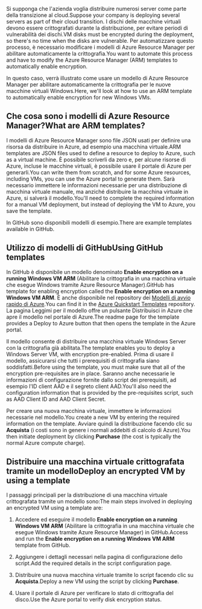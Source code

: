 <span data-ttu-id="5e64b-101">Si supponga che l'azienda voglia distribuire numerosi server come parte della transizione al cloud.</span><span class="sxs-lookup"><span data-stu-id="5e64b-101">Suppose your company is deploying several servers as part of their cloud transition.</span></span> <span data-ttu-id="5e64b-102">I dischi delle macchine virtuali devono essere crittografati durante la distribuzione, per evitare periodi di vulnerabilità dei dischi.</span><span class="sxs-lookup"><span data-stu-id="5e64b-102">VM disks must be encrypted during the deployment, so there's no time when the disks are vulnerable.</span></span> <span data-ttu-id="5e64b-103">Per automatizzare questo processo, è necessario modificare i modelli di Azure Resource Manager per abilitare automaticamente la crittografia.</span><span class="sxs-lookup"><span data-stu-id="5e64b-103">You want to automate this process and have to modify the Azure Resource Manager (ARM) templates to automatically enable encryption.</span></span>

<span data-ttu-id="5e64b-104">In questo caso, verrà illustrato come usare un modello di Azure Resource Manager per abilitare automaticamente la crittografia per le nuove macchine virtuali Windows.</span><span class="sxs-lookup"><span data-stu-id="5e64b-104">Here, we'll look at how to use an ARM template to automatically enable encryption for new Windows VMs.</span></span>

## <a name="what-are-arm-templates"></a><span data-ttu-id="5e64b-105">Che cosa sono i modelli di Azure Resource Manager?</span><span class="sxs-lookup"><span data-stu-id="5e64b-105">What are ARM templates?</span></span>

<span data-ttu-id="5e64b-106">I modelli di Azure Resource Manager sono file JSON usati per definire una risorsa da distribuire in Azure, ad esempio una macchina virtuale.</span><span class="sxs-lookup"><span data-stu-id="5e64b-106">ARM templates are JSON files used to define a resource to deploy to Azure, such as a virtual machine.</span></span> <span data-ttu-id="5e64b-107">È possibile scriverli da zero e, per alcune risorse di Azure, incluse le macchine virtuali, è possibile usare il portale di Azure per generarli.</span><span class="sxs-lookup"><span data-stu-id="5e64b-107">You can write them from scratch, and for some Azure resources, including VMs, you can use the Azure portal to generate them.</span></span> <span data-ttu-id="5e64b-108">Sarà necessario immettere le informazioni necessarie per una distribuzione di macchina virtuale manuale, ma anziché distribuire la macchina virtuale in Azure, si salverà il modello.</span><span class="sxs-lookup"><span data-stu-id="5e64b-108">You'll need to complete the required information for a manual VM deployment, but instead of deploying the VM to Azure, you save the template.</span></span>

<span data-ttu-id="5e64b-109">In GitHub sono disponibili modelli di esempio.</span><span class="sxs-lookup"><span data-stu-id="5e64b-109">There are example templates available in GitHub.</span></span>

## <a name="using-github-templates"></a><span data-ttu-id="5e64b-110">Utilizzo di modelli di GitHub</span><span class="sxs-lookup"><span data-stu-id="5e64b-110">Using GitHub templates</span></span>

<span data-ttu-id="5e64b-111">In GitHub è disponibile un modello denominato **Enable encryption on a running Windows VM ARM** (Abilitare la crittografia in una macchina virtuale che esegue Windows tramite Azure Resource Manager).</span><span class="sxs-lookup"><span data-stu-id="5e64b-111">GitHub has template for enabling encryption called the **Enable encryption on a running Windows VM ARM**.</span></span> <span data-ttu-id="5e64b-112">È anche disponibile nel repository dei [Modelli di avvio rapido di Azure](https://github.com/Azure/azure-quickstart-templates).</span><span class="sxs-lookup"><span data-stu-id="5e64b-112">You can find it in the [Azure Quickstart Templates](https://github.com/Azure/azure-quickstart-templates) repository.</span></span> <span data-ttu-id="5e64b-113">La pagina Leggimi per il modello offre un pulsante Distribuisci in Azure che apre il modello nel portale di Azure.</span><span class="sxs-lookup"><span data-stu-id="5e64b-113">The readme page for the template provides a Deploy to Azure button that then opens the template in the Azure portal.</span></span>

<span data-ttu-id="5e64b-114">Il modello consente di distribuire una macchina virtuale Windows Server con la crittografia già abilitata.</span><span class="sxs-lookup"><span data-stu-id="5e64b-114">The template enables you to deploy a Windows Server VM, with encryption pre-enabled.</span></span> <span data-ttu-id="5e64b-115">Prima di usare il modello, assicurarsi che tutti i prerequisiti di crittografia siano soddisfatti.</span><span class="sxs-lookup"><span data-stu-id="5e64b-115">Before using the template, you must make sure that all of the encryption pre-requisites are in place.</span></span> <span data-ttu-id="5e64b-116">Saranno anche necessarie le informazioni di configurazione fornite dallo script dei prerequisiti, ad esempio l'ID client AAD e il segreto client AAD.</span><span class="sxs-lookup"><span data-stu-id="5e64b-116">You'll also need the configuration information that is provided by the pre-requisites script, such as AAD Client ID and AAD Client Secret.</span></span>

<span data-ttu-id="5e64b-117">Per creare una nuova macchina virtuale, immettere le informazioni necessarie nel modello.</span><span class="sxs-lookup"><span data-stu-id="5e64b-117">You create a new VM by entering the required information on the template.</span></span> <span data-ttu-id="5e64b-118">Avviare quindi la distribuzione facendo clic su **Acquista** (i costi sono in genere i normali addebiti di calcolo di Azure).</span><span class="sxs-lookup"><span data-stu-id="5e64b-118">You then initiate deployment by clicking **Purchase** (the cost is typically the normal Azure compute charge).</span></span>

## <a name="deploy-an-encrypted-vm-by-using-a-template"></a><span data-ttu-id="5e64b-119">Distribuire una macchina virtuale crittografata tramite un modello</span><span class="sxs-lookup"><span data-stu-id="5e64b-119">Deploy an encrypted VM by using a template</span></span>

<span data-ttu-id="5e64b-120">I passaggi principali per la distribuzione di una macchina virtuale crittografata tramite un modello sono:</span><span class="sxs-lookup"><span data-stu-id="5e64b-120">The main steps involved in deploying an encrypted VM using a template are:</span></span>

1. <span data-ttu-id="5e64b-121">Accedere ed eseguire il modello **Enable encryption on a running Windows VM ARM** (Abilitare la crittografia in una macchina virtuale che esegue Windows tramite Azure Resource Manager) in GitHub.</span><span class="sxs-lookup"><span data-stu-id="5e64b-121">Access and run the **Enable encryption on a running Windows VM ARM** template from GitHub.</span></span>

1. <span data-ttu-id="5e64b-122">Aggiungere i dettagli necessari nella pagina di configurazione dello script.</span><span class="sxs-lookup"><span data-stu-id="5e64b-122">Add the required details in the script configuration page.</span></span>

1. <span data-ttu-id="5e64b-123">Distribuire una nuova macchina virtuale tramite lo script facendo clic su **Acquista**.</span><span class="sxs-lookup"><span data-stu-id="5e64b-123">Deploy a new VM using the script by clicking **Purchase**.</span></span>

1. <span data-ttu-id="5e64b-124">Usare il portale di Azure per verificare lo stato di crittografia del disco.</span><span class="sxs-lookup"><span data-stu-id="5e64b-124">Use the Azure portal to verify disk encryption status.</span></span>
